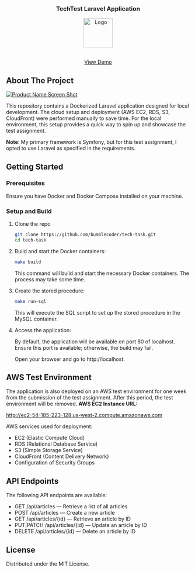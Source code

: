 <div align="center">
<h3 align="center">TechTest Laravel Application</h3>
  <a href="https://github.com/othneildrew/Best-README-Template">
    <img src="https://d15ywwv3do91l7.cloudfront.net/medium.webp" alt="Logo" width="80" height="80">
  </a>  
  <p align="center">
    <br />
    <a href="http://ec2-54-185-223-128.us-west-2.compute.amazonaws.com" target="_blank">View Demo</a>
  </p>
</div>

<!-- ABOUT THE PROJECT -->
## About The Project

[![Product Name Screen Shot][product-screenshot]](http://ec2-54-185-223-128.us-west-2.compute.amazonaws.com/)

This repository contains a Dockerized Laravel application designed for local development. The cloud setup and deployment (AWS EC2, RDS, S3, CloudFront) were performed manually to save time. For the local environment, this setup provides a quick way to spin up and showcase the test assignment.

**Note**: My primary framework is Symfony, but for this test assignment, I opted to use Laravel as specified in the requirements.

<!-- GETTING STARTED -->
## Getting Started

### Prerequisites

Ensure you have Docker and Docker Compose installed on your machine.

### Setup and Build

1. Clone the repo
   ```sh
   git clone https://github.com/bumblecoder/tech-task.git
   cd tech-task
   ```
2. Build and start the Docker containers:
   ```sh
   make build
   ```
   This command will build and start the necessary Docker containers. The process may take some time.
   
3. Create the stored procedure:
   ```sh
   make run-sql
   ```
   This will execute the SQL script to set up the stored procedure in the MySQL container.

4. Access the application:
   
   By default, the application will be available on port 80 of localhost. Ensure this port is available; otherwise, the build may fail.

   Open your browser and go to http://localhost. 

## AWS Test Environment

The application is also deployed on an AWS test environment for one week from the submission of the test assignment. After this period, the test environment will be removed.
**AWS EC2 Instance URL:**

http://ec2-54-185-223-128.us-west-2.compute.amazonaws.com

AWS services used for deployment:

- EC2 (Elastic Compute Cloud)
- RDS (Relational Database Service)
- S3 (Simple Storage Service)
- CloudFront (Content Delivery Network)
- Configuration of Security Groups

## API Endpoints

The following API endpoints are available:

- GET /api/articles — Retrieve a list of all articles
- POST /api/articles — Create a new article
- GET /api/articles/{id} — Retrieve an article by ID
- PUT|PATCH /api/articles/{id} — Update an article by ID
- DELETE /api/articles/{id} — Delete an article by ID



<!-- LICENSE -->
## License

Distributed under the MIT License.

<!-- MARKDOWN LINKS & IMAGES -->
<!-- https://www.markdownguide.org/basic-syntax/#reference-style-links -->
[product-screenshot]: https://d15ywwv3do91l7.cloudfront.net/project_screenshot.png
